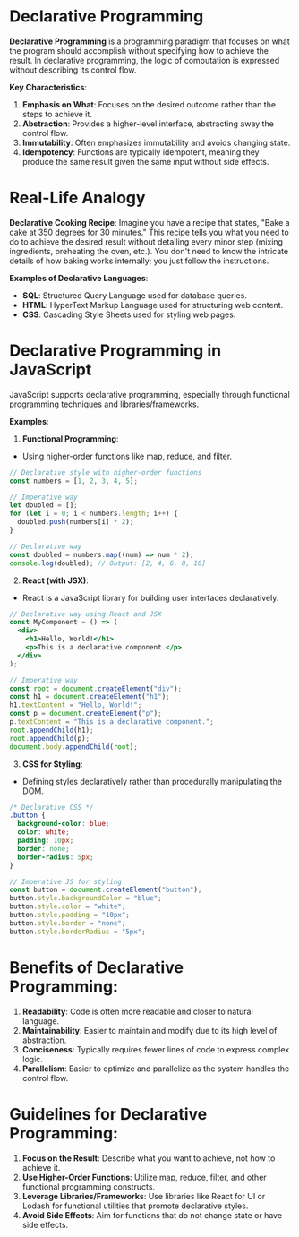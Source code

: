 # Declarative Programming

**Declarative Programming** is a programming paradigm that focuses on what the program should accomplish without specifying how to achieve the result. In declarative programming, the logic of computation is expressed without describing its control flow.

**Key Characteristics**:

1. **Emphasis on What**: Focuses on the desired outcome rather than the steps to achieve it.
2. **Abstraction**: Provides a higher-level interface, abstracting away the control flow.
3. **Immutability**: Often emphasizes immutability and avoids changing state.
4. **Idempotency**: Functions are typically idempotent, meaning they produce the same result given the same input without side effects.

# Real-Life Analogy

**Declarative Cooking Recipe**: Imagine you have a recipe that states, "Bake a cake at 350 degrees for 30 minutes." This recipe tells you what you need to do to achieve the desired result without detailing every minor step (mixing ingredients, preheating the oven, etc.). You don't need to know the intricate details of how baking works internally; you just follow the instructions.

**Examples of Declarative Languages**:

- **SQL**: Structured Query Language used for database queries.
- **HTML**: HyperText Markup Language used for structuring web content.
- **CSS**: Cascading Style Sheets used for styling web pages.

# Declarative Programming in JavaScript

JavaScript supports declarative programming, especially through functional programming techniques and libraries/frameworks.

**Examples**:

1. **Functional Programming**:

- Using higher-order functions like map, reduce, and filter.

```javascript
// Declarative style with higher-order functions
const numbers = [1, 2, 3, 4, 5];

// Imperative way
let doubled = [];
for (let i = 0; i < numbers.length; i++) {
  doubled.push(numbers[i] * 2);
}

// Declarative way
const doubled = numbers.map((num) => num * 2);
console.log(doubled); // Output: [2, 4, 6, 8, 10]
```

2. **React (with JSX)**:

- React is a JavaScript library for building user interfaces declaratively.

```jsx
// Declarative way using React and JSX
const MyComponent = () => (
  <div>
    <h1>Hello, World!</h1>
    <p>This is a declarative component.</p>
  </div>
);

// Imperative way
const root = document.createElement("div");
const h1 = document.createElement("h1");
h1.textContent = "Hello, World!";
const p = document.createElement("p");
p.textContent = "This is a declarative component.";
root.appendChild(h1);
root.appendChild(p);
document.body.appendChild(root);
```

3. **CSS for Styling**:

- Defining styles declaratively rather than procedurally manipulating the DOM.

```css
/* Declarative CSS */
.button {
  background-color: blue;
  color: white;
  padding: 10px;
  border: none;
  border-radius: 5px;
}
```

```javascript
// Imperative JS for styling
const button = document.createElement("button");
button.style.backgroundColor = "blue";
button.style.color = "white";
button.style.padding = "10px";
button.style.border = "none";
button.style.borderRadius = "5px";
```

# Benefits of Declarative Programming:

1. **Readability**: Code is often more readable and closer to natural language.
2. **Maintainability**: Easier to maintain and modify due to its high level of abstraction.
3. **Conciseness**: Typically requires fewer lines of code to express complex logic.
4. **Parallelism**: Easier to optimize and parallelize as the system handles the control flow.

# Guidelines for Declarative Programming:

1. **Focus on the Result**: Describe what you want to achieve, not how to achieve it.
2. **Use Higher-Order Functions**: Utilize map, reduce, filter, and other functional programming constructs.
3. **Leverage Libraries/Frameworks**: Use libraries like React for UI or Lodash for functional utilities that promote declarative styles.
4. **Avoid Side Effects**: Aim for functions that do not change state or have side effects.
